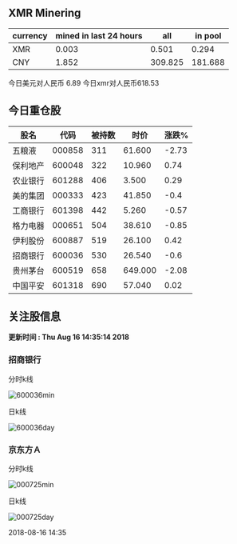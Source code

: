 ## XMR Minering

|currency|mined in last 24 hours|all|in pool|
|---|---|---|---|
|XMR|0.003|0.501|0.294|
|CNY|1.852|309.825|181.688|

今日美元对人民币 6.89	今日xmr对人民币618.53


## 今日重仓股 

|股名|代码|被持数|时价|涨跌%|
|---|---|---|---|---|
|五粮液|000858|311|61.600|-2.73|
|保利地产|600048|322|10.960|0.74|
|农业银行|601288|406|3.500|0.29|
|美的集团|000333|423|41.850|-0.4|
|工商银行|601398|442|5.260|-0.57|
|格力电器|000651|504|38.610|-0.85|
|伊利股份|600887|519|26.100|0.42|
|招商银行|600036|530|26.540|-0.6|
|贵州茅台|600519|658|649.000|-2.08|
|中国平安|601318|690|57.040|0.02|

## 关注股信息
**更新时间 : Thu Aug 16 14:35:14 2018**
### 招商银行 
分时k线

![600036min](http://image.sinajs.cn/newchart/min/n/sh600036.gif)

日k线

![600036day](http://image.sinajs.cn/newchart/daily/n/sh600036.gif)

### 京东方Ａ 
分时k线

![000725min](http://image.sinajs.cn/newchart/min/n/sz000725.gif)

日k线

![000725day](http://image.sinajs.cn/newchart/daily/n/sz000725.gif)

2018-08-16 14:35